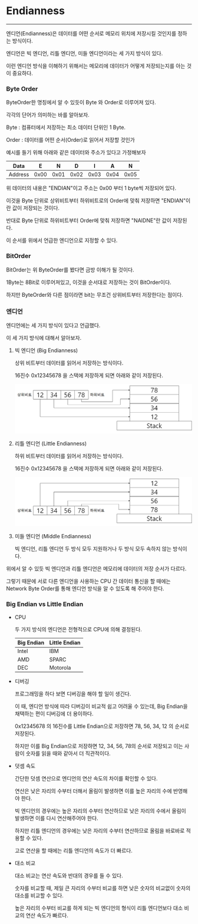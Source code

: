 # Endianness

---

엔디언(Endianness)은 데이터를 어떤 순서로 메모리 위치에 저장시킬 것인지를 정하는 방식이다.

엔디언은 빅 엔디언, 리틀 엔디언, 미들 엔디언이라는 세 가지 방식이 있다.

이런 엔디언 방식을 이해하기 위해서는 메모리에 데이터가 어떻게 저장되는지를 아는 것이 중요하다.



### Byte Order

ByteOrder한 명칭에서 알 수 있듯이 Byte 와 Order로 이루어져 있다.

각각의 단어가 의미하는 바를 알아보자.

Byte : 컴퓨터에서 저장하는 최소 데이터 단위인 1 Byte.

Order : 데이터를 어떤 순서(Order)로 읽어서 저장할 것인가

예시를 들기 위해 아래와 같은 데이터와 주소가 있다고 가정해보자

| Data    | E    | N    | D    | I    | A    | N    |
| ------- | ---- | ---- | ---- | ---- | ---- | ---- |
| Address | 0x00 | 0x01 | 0x02 | 0x03 | 0x04 | 0x05 |

위 데이터의 내용은 "ENDIAN"이고 주소는 0x00 부터 1 byte씩 저장되어 있다.

이것을 Byte 단위로 상위비트부터 하위비트로의 Order에 맞춰 저장하면 "ENDIAN"이란 값이 저장되는 것이다.

반대로 Byte 단위로 하위비트부터 Order에 맞춰 저장하면 "NAIDNE"란 값이 저장된다.

이 순서를 위에서 언급한 엔디언으로 지정할 수 있다.



### BitOrder

BitOrder는 위 ByteOrder를 봤다면 금방 이해가 될 것이다.

1Byte는 8Bit로 이루어져있고, 이것을 순서대로 저장하는 것이 BitOrder이다.

하지만 ByteOrder와 다른 점이라면 bit는 무조건 상위비트부터 저장한다는 점이다.



### 엔디언

엔디언에는 세 가지 방식이 있다고 언급했다.

이 세 가지 방식에 대해서 알아보자.

1. 빅 엔디언 (Big Endianness)

   상위 비트부터 데이터를 읽어서 저장하는 방식이다.

   16진수 0x12345678 을 스택에 저장하게 되면 아래와 같이 저장된다.

   ![big_endian](https://github.com/HyeonsikBae/42Seoul/blob/master/cud3d/big_endian_example.png)

2. 리틀 엔디언 (Little Endianness)

   하위 비트부터 데이터를 읽어서 저장하는 방식이다.

   16진수 0x12345678 을 스택에 저장하게 되면 아래와 같이 저장된다.

   ![little_endian](https://github.com/HyeonsikBae/42Seoul/blob/master/cud3d/little_endian_example.png)

3. 미들 엔디언 (Middle Endianness)

   빅 엔디언, 리틀 엔디언 두 방식 모두 지원하거나 두 방식 모두 속하지 않는 방식이다.

위에서 알 수 있듯 빅 엔디언과 리틀 엔디언은 메모리에 데이터의 저장 순서가 다르다.

그렇기 때문에 서로 다른 엔디언을 사용하는 CPU 간 데이터 통신을 할 때에는 Network Byte Order를 통해 엔디언 방식을 알 수 있도록 해 주어야 한다.



### Big Endian vs Little Endian

- CPU

  두 가지 방식의 엔디언은 전형적으로 CPU에 의해 결정된다.

  | Big Endian | Little Endian |
  | ---------- | ------------- |
  | Intel      | IBM           |
  | AMD        | SPARC         |
  | DEC        | Motorola      |

  

- 디버깅

  프로그래밍을 하다 보면 디버깅을 해야 할 일이 생긴다.

  이 때, 엔디언 방식에 따라 디버깅이 비교적 쉽고 어려울 수 있는데, Big Endian을 채택하는 편이 디버깅에 더 용이하다.

  0x12345678 의 16진수를 Little Endian으로 저장하면 78, 56, 34, 12 의 순서로 저장된다.

  하지만 이를 Big Endian으로 저장하면 12, 34, 56, 78의 순서로 저장되고 이는 사람이 숫자를 읽을 때와 같아서 더 직관적이다.

  

- 덧셈 속도

  간단한 덧셈 연산으로 엔디언의 연산 속도의 차이를 확인할 수 있다.

  연산은 낮은 자리의 수부터 더해서 올림이 발생하면 이를 높은 자리의 수에 반영해야 한다.

  빅 엔디언의 경우에는 높은 자리의 수부터 연산하므로 낮은 자리의 수에서 올림이 발생하면 이를 다시 연산해주어야 한다.

  하지만 리틀 엔디언의 경우에는 낮은 자리의 수부터 연산하므로 올림을 바로바로 적용할 수 있다.

  고로 연산을 할 때에는 리틀 엔디언의 속도가 더 빠르다.

  

- 대소 비교

  대소 비교는 연산 속도와 반대의 경우를 들 수 있다.

  숫자를 비교할 때, 제일 큰 자리의 수부터 비교를 하면 낮은 숫자의 비교없이 숫자의 대소를 비교할 수 있다.

  높은 자리의 수부터 비교를 하게 되는 빅 엔디언의 형식이 리틀 엔디언보다 대소 비교의 연산 속도가 빠르다.